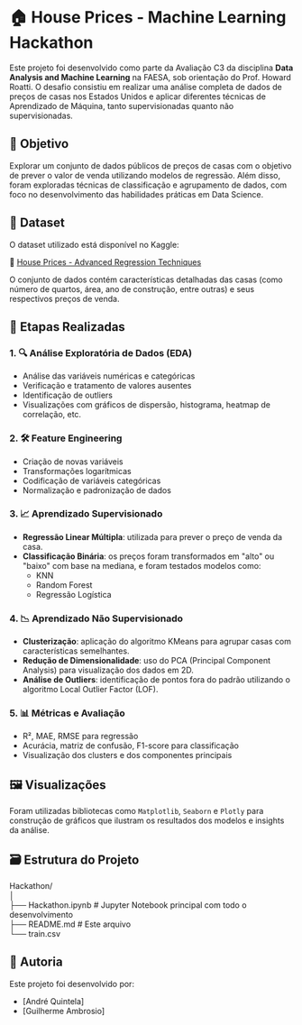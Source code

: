 # 🏠 House Prices - Machine Learning Hackathon

Este projeto foi desenvolvido como parte da Avaliação C3 da disciplina **Data Analysis and Machine Learning** na FAESA, sob orientação do Prof. Howard Roatti. O desafio consistiu em realizar uma análise completa de dados de preços de casas nos Estados Unidos e aplicar diferentes técnicas de Aprendizado de Máquina, tanto supervisionadas quanto não supervisionadas.

## 🎯 Objetivo

Explorar um conjunto de dados públicos de preços de casas com o objetivo de prever o valor de venda utilizando modelos de regressão. Além disso, foram exploradas técnicas de classificação e agrupamento de dados, com foco no desenvolvimento das habilidades práticas em Data Science.

## 📁 Dataset

O dataset utilizado está disponível no Kaggle:

🔗 [House Prices - Advanced Regression Techniques](https://www.kaggle.com/c/house-prices-advanced-regression-techniques/data)

O conjunto de dados contém características detalhadas das casas (como número de quartos, área, ano de construção, entre outras) e seus respectivos preços de venda.

## 🧪 Etapas Realizadas

### 1. 🔍 Análise Exploratória de Dados (EDA)
- Análise das variáveis numéricas e categóricas
- Verificação e tratamento de valores ausentes
- Identificação de outliers
- Visualizações com gráficos de dispersão, histograma, heatmap de correlação, etc.

### 2. 🛠 Feature Engineering
- Criação de novas variáveis
- Transformações logarítmicas
- Codificação de variáveis categóricas
- Normalização e padronização de dados

### 3. 📈 Aprendizado Supervisionado
- **Regressão Linear Múltipla**: utilizada para prever o preço de venda da casa.
- **Classificação Binária**: os preços foram transformados em "alto" ou "baixo" com base na mediana, e foram testados modelos como:
  - KNN
  - Random Forest
  - Regressão Logística

### 4. 📉 Aprendizado Não Supervisionado
- **Clusterização**: aplicação do algoritmo KMeans para agrupar casas com características semelhantes.
- **Redução de Dimensionalidade**: uso do PCA (Principal Component Analysis) para visualização dos dados em 2D.
- **Análise de Outliers**: identificação de pontos fora do padrão utilizando o algoritmo Local Outlier Factor (LOF).

### 5. 📊 Métricas e Avaliação
- R², MAE, RMSE para regressão
- Acurácia, matriz de confusão, F1-score para classificação
- Visualização dos clusters e dos componentes principais

## 🖼 Visualizações

Foram utilizadas bibliotecas como `Matplotlib`, `Seaborn` e `Plotly` para construção de gráficos que ilustram os resultados dos modelos e insights da análise.

## 🗃 Estrutura do Projeto
Hackathon/ <br>
│ <br>
├── Hackathon.ipynb # Jupyter Notebook principal com todo o desenvolvimento <br>
├── README.md # Este arquivo <br>
└── train.csv

## 👥 Autoria

Este projeto foi desenvolvido por:

- [André Quintela]
- [Guilherme Ambrosio]
